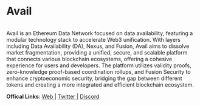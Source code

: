 # Avail

<figure><img src="https://pbs.twimg.com/profile_banners/1508458204866486283/1687262602/1500x500" alt=""><figcaption></figcaption></figure>

Avail is an Ethereum Data Network focused on data availability, featuring a modular technology stack to accelerate Web3 unification. With layers including Data Availability (DA), Nexus, and Fusion, Avail aims to dissolve market fragmentation, providing a unified, secure, and scalable platform that connects various blockchain ecosystems, offering a cohesive experience for users and developers. The platform utilizes validity proofs, zero-knowledge proof-based coordination rollups, and Fusion Security to enhance cryptoeconomic security, bridging the gap between different tokens and creating a more integrated and efficient blockchain ecosystem.

**Offical Links**: [Web ](https://www.availproject.org/)| [Twitter ](https://x.com/AvailProject)| [Discord](https://discord.gg/availproject)&#x20;
